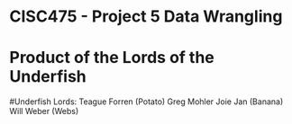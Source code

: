# CISC475 - Project 5 Data Wrangling
# Product of the Lords of the Underfish

#Underfish Lords:
Teague Forren (Potato)
Greg Mohler
Joie Jan (Banana)
Will Weber (Webs)